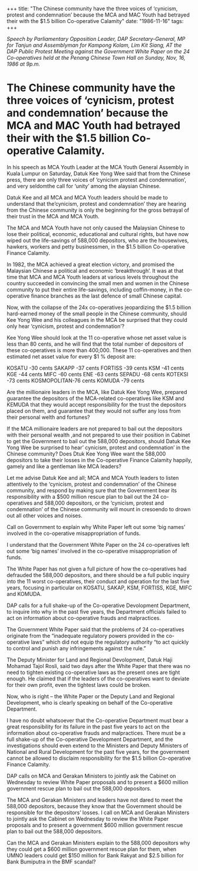 +++ 
title: "The Chinese community have the three voices of ‘cynicism, protest and condemnation’ because the MCA and MAC Youth had betrayed their with the $1.5 billion Co-operative Calamity"
date: "1986-11-16"
tags:
+++

_Speech by Parliamentary Opposition Leader, DAP Secretary-General, MP for Tanjun and Assemblyman for Kampong Kolam, Lim Kit Siang, AT the DAP Public Protest Meeting against the Government White Paper on the 24 Co-operatives held at the Penang Chinese Town Hall on Sunday, Nov, 16, 1986 at 9p.m._

# The Chinese community have the three voices of ‘cynicism, protest and condemnation’ because the MCA and MAC Youth had betrayed their with the $1.5 billion Co-operative Calamity.

In his speech as MCA Youth Leader at the MCA Youth General Assembly in Kuala Lumpur on Saturday, Datuk Kee Yong Wee said that from the Chinese press, there are only three voices of ‘cynicism protest and condemnation’, and very seldomthe call for  ‘unity’ among the alaysian Chinese.</u>

Datuk Kee and all MCA and MCA Youth leaders should be made to understand that the’cynicism, protest and condemnation’ they are hearing from the Chinese community is only the beginning for the gross betrayal of their trust in the MCA and MCA Youth. 

The MCA and MCA Youth have not only caused the Malaysian Chinese to lose their political, economic, educational and cultural rights, but have now wiped out the life-savings of 588,000 depositors, who are the housewives, hawkers, workers and petty businessmen, in the $1.5 billion Co-operative Finance Calamity.

In 1982, the MCA achieved a great election victory, and promised the Malaysian Chinese a political and economic ‘breakthrough’. It was at that time that MCA and MCA Youth leaders at various levels throughout the country succeeded in convincing the small men and women in the Chinese community to put their entire life-savings, including coffin-money, in the co-operative finance branches as the last defence of small Chinese capital.

Now, with the collapse of the 24x co-operatives jeopardizing the $1.5 billion hard-earned money of the small people in the Chinese community, should Kee Yong Wee and his colleagues in the MCA be surprised that they could only hear ‘cynicism, protest and condemnation’?

Kee Yong Wee should look at the 11 co-operative whose net asset value is less than 80 cents, and he will find that the total number of depositors of these co-operatives is more than 400,000. These 11 co-operatives and then estimated net asset value for every $1 % deposit are:

KOSATU	-30 cents
SAKAPP	-37 cents
FORTISS	-39 cents
KSM		-41 cents
KGE		-44 cents
MIFC		-60 cents
ENE		-63 cents
SEPADU	-68 cents
KOTEKSI	-73 cents
KOSMOPOLITAN-76 cents
KOMUDA	-79 cents

Are the millionaire leaders in the MCA, like Datuk Kee Yong Wee, prepared guarantee the depositors of the MCA-related co-operatives like KSM and KEMUDA that they would accept responsibility for the trust the depositors placed on them, and guarantee that they would not suffer any loss from their personal welth and fortunes?

If the MCA millionaire leaders are not prepared to bail out the depositors with their personal wealth ,and not prepared to use their position in Cabinet to get the Government to bail out the 588,000 depositors, should Datuk Kee Yong Wee be surprised to hear’ cynicism, protest and condemnation’ in the Chinese community? Does Dtuk Kee Yong Wee want the 588,000 depositors to take their losses in the Co-operative Finance Calamity happily, gamely and like a gentleman like MCA leaders?

Let me advise Datuk Kee and all; MCA and MCA Youth leaders to listen attentively to the ‘cynicism, protest and condemnation’ of the Chinese community, and respond by making sure that the Government bear its responsibility with a $500 million rescue plan to bail out the 24 co-operatives and 588,000 depositors, or the ‘cynicism, protest and condemnation’ of the Chinese community will mount in cresoendo to drown out all other voices and noises.

Call on  Government to explain why White Paper left out some ‘big names’ involved in the co-operative misappropriation of funds.

I understand that the Government White Paper on the 24 co-operatives left out some ‘big names’ involved in the co-operative misappropriation of funds.

The White Paper has not given a full picture of how the co-operatives had defrauded the 588,000 depositors, and there should be a full public inquiry into the 11 worst co-operatives, their conduct and operation for the last five years, focusing in particular on KOSATU, SAKAP, KSM, FORTISS, KGE, MIFC and KOMUDA.

DAP calls for a full shake-up of the Co-operative Devolopment Department, to inquire into why in the past five years, the Department officials failed to act on information about co-operative frauds and malpractices.

The Government White Paper said that the problems of 24 co-operatives originate from the “inadequate regulatory powers provided in the co-operative laws” which did not equip the regulatory authority “to act quickly to control and punish any infringements against the rule.”

The Deputy Minister for Land and Regional Devolopment, Datuk Haji Mohamad Tajol Rosli, said two days after the White Paper that there was no need to tighten existing co-operative laws as the present ones are tight enough. He claimed that if the leaders of the co-operatives want to deviate for their own profit, even the tightest laws could be broken.

Now, who is right – the White Paper or the Deputy Land and Regional Development, who is clearly speaking on behalf of the Co-operative Department.

I have no doubt whatsoever that the Co-operative Department must bear a great responsibility for its failure in the past five years to act on the information about co-operative frauds and malpractices. There must be a full shake-up of the Co-operative Development Department, and the investigations should even extend to the Ministers and Deputy Ministers of National and Rural Development for the past five years, for the government cannot be allowed to disclaim responsibility for the $1.5 billion Co-operative Finance Calamity.

DAP calls on MCA and Gerakan Ministers to jointly ask the Cabinet on Wednesday to review White Paper proposals and to present a $600 million government rescue plan to bail out the 588,000 depositors.

The MCA and Gerakan Ministers and leaders have not dared to meet the 588,000 depositors, because they know that the Government should be responsible for the depositors’ losses. I call on MCA and Gerakan Ministers to jointly ask the Cabinet on Wednesday to review the White Paper proposals and to present a government $600 million government rescue plan to bail out the 588,000 depositors.

Can the MCA and Gerakan Ministers explain to the 588,000 depositors why they could get a $600 million government rescue plan for them, when UMNO leaders could get $150 million for Bank Rakyat and $2.5 billion for Bank Bumiputra in the BMF scandal?
 
